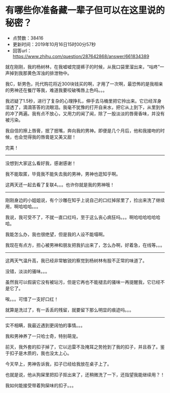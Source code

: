 # 有哪些你准备藏一辈子但可以在这里说的秘密？
- 点赞数：38416
- 更新时间：2019年10月16日15时00分57秒
- 回答url：https://www.zhihu.com/question/287642868/answer/661834389
<body>
 <p data-pid="x7ZYAuH-">就在刚刚，我的杨树林，在我嘘嘘完提裤子的时候，从我口袋里溜出来，“咕咚”一声掉到我那黄色浑浊的排泄物中。</p>
 <p data-pid="fHrmPU8N">我C，斩男色，托代购花将近300块钱买的啊，才用了一次啊，最恐怖的是我相亲的男神还在餐厅等我，难道我要咬破嘴唇上色吗。。。</p>
 <p data-pid="V6_l9MZF">我迟疑了1.5秒，进行了复杂的心理挣扎，伸手去马桶里把它拎出来。它已经浑身湿透了，滴滴答答的流眼泪。我毫不犹豫的打开自来水，把它从上到下，从里到外的冲了两遍。我有点不放心，又用力的闻了闻，除了一股淡淡的唇膏香味，并没有被污染。</p>
 <p data-pid="i0sK4ZEr">我自信的擦上唇膏，抿了抿嘴，奔向我的男神。即便是几个月后，他和我接吻的时候，也会觉得我的唇膏是又美又甜！</p>
 <p data-pid="Db6oUfZL">完美！</p>
 <hr>
 <p data-pid="AaFeixWM">没想到大家这么看好我，感谢感谢！</p>
 <p data-pid="C-DLfZb1">我不能取匿，毕竟我不能失去我的男神，男神也逛知乎啊。</p>
 <p data-pid="hWgRBJP8">这两天还一起去看了复联4。。。也许你就是我的男神哦！</p>
 <hr>
 <p data-pid="DCyS6fgG">刚刚身边的小姐姐说，有个沙雕在知乎上说自己的口红掉尿里了，捡出来洗了继续用，啊哈哈哈。。。</p>
 <p data-pid="M2VUCpyx">我说，我可受不了，不就一直口红吗，至于这么丧心病狂吗。。。啊哈哈哈哈哈哈哈。</p>
 <p data-pid="6m2KDFAR">我能怎么办，我也很绝望，但是我的人设不能塌啊。</p>
 <p data-pid="7DOuQkDk">我现在有点方，担心被男神和朋友把我扒出来了，怎么办啊，好着急，在线等。。。</p>
 <hr>
 <p data-pid="MuL7KMH7">这两天气温升高，我已经非常敏锐的察觉到杨树林有股不正常的味道了。</p>
 <p data-pid="aQr0xEHG">没错，淡淡的骚味。。。</p>
 <p data-pid="6yiRVQWP">虽然我可以假装它没有被玷污，但是它再也不能褪去的骚味一再提醒我，它已经不是它了。</p>
 <p data-pid="MIwXW2uN">唉。。。可惜了一支好口红！</p>
 <p data-pid="yX7nJ0Xv">就算是洗过了，有一丢丢的残留，就要留下那么明显的痕迹吗。。。</p>
 <hr>
 <p data-pid="z80rLJBK">实不相瞒，我最近遇到更阔怕的事情。。。</p>
 <p data-pid="NhoYh44q">我和男神养了一只哈士奇，特别萌宠。</p>
 <p data-pid="4WF7GcVK">前天，我外套的扣子掉了，它以迅雷不及掩耳之势抢到了我的扣子，并且吞了。鉴于扣子是木质的，我也没太上心。</p>
 <p data-pid="RYy5kK9o">今天早上，男神告诉我，扣子已经给我放在桌子上了。</p>
 <p data-pid="CGwXqCh8">也就是说，他从狗屎里把扣子抠出来了，还稍微洗了一下，还指望我能继续用？！</p>
 <p data-pid="29679ZRT">我如何能接受带着狗屎味的扣子。。。</p>
</body>